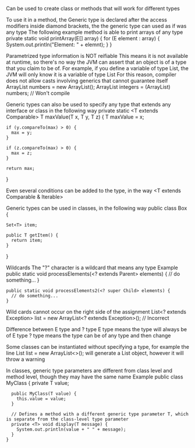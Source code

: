 Can be used to create class or methods that will work for different types

To use it in a method, the Generic type is declared after the access modifiers inside diamond brackets,
  the the generic type can used as if was any type
    The following example method is able to print arrays of any type
    private static <E> void printArray(E[] array) {
      for (E element : array) {
        System.out.println("Element: " + elemnt);
      }
    }

Parametrized type information is NOT reifiable
  This means it is not available at runtime, so there's no way the JVM can assert that 
    an object is of a type that you claim to be of.
    For example, if you define a variable of type List<Number>, 
    the JVM will only know it is a variable of type List
  For this reason, compiler does not allow casts involving generics that cannot guarantee itself
    ArrayList<Number> numbers = new ArrayList<Number>();
    ArrayList<Integer> integers = (ArrayList<Integer>) numbers; // Won't compile

Generic types can also be used to specify any type that extends any interface or class in the following way
  private static <T extends Comparable<T>> T maxValue(T x, T y, T z) {
    T maxValue = x;

    if (y.compareTo(max) > 0) {
      max = y;
    }

    if (z.compareTo(max) > 0) {
      max = z;
    }

    return max;
  }

Even several conditions can be added to the type, in the way <T extends Comparable<T> & Iterable<T>>

Generic types can be used in classes, in the following way
  public class Box<T> {

    Set<T> item;

    public T getItem() {
      return item;
    }

  }

Wildcards
  The "?" character is a wildcard that means any type
  Example
    public static void processElements(<? extends Parent> elements) {
      // do something...
    }

    public static void processElements2(<? super Child> elements) {
      // do something...
    }
  Wild cards cannot occur on the right side of the assignment
    List<? extends Exception> list = new ArrayList<? extends Exception>(); // Incorrect


Difference between E type and ? type
  E type means the type will always be of E type
  ? type means the type can be of any type and then change

Some classes can be instantiated without specifying a type, for example the line
  List list = new ArrayList<>();
  will generate a List<E> object, however it will throw a warning

In classes, generic type parameters are different from class level and method level, though they may have the same name
  Example
    public class MyClass<T> {
      private T value;

      public MyClass(T value) { 
        this.value = value; 
      }

      // Defines a method with a different generic type parameter T, which is separate from the class-level type parameter
      private <T> void display(T message) {
        System.out.println(value + " " + message);
      }
    }